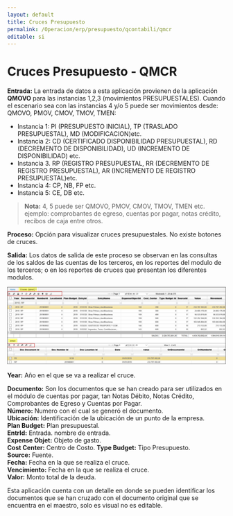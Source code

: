 ```yaml
---
layout: default
title: Cruces Presupuesto
permalink: /Operacion/erp/presupuesto/qcontabili/qmcr
editable: si
---
```


# Cruces Presupuesto - QMCR


**Entrada:** La entrada de datos a esta aplicación provienen de la aplicación **QMOVO** para las instancias 1,2,3 (movimientos PRESUPUESTALES). Cuando el escenario sea con las instancias 4 y/o 5 puede ser movimientos desde: QMOVO, PMOV, CMOV, TMOV, TMEN:

* Instancia 1: PI (PRESUPUESTO INICIAL), TP (TRASLADO PRESUPUESTAL), MD (MODIFICACION)etc.  
* Instancia 2: CD (CERTIFICADO DISPONIBILIDAD PRESUPUESTAL), RD (DECREMENTO DE DISPONIBILIDAD), 		UD (INCREMENTO DE DISPONIBILIDAD) etc.  
* Instancia 3. RP (REGISTRO PRESUPUESTAL, RR (DECREMENTO DE REGISTRO PRESUPUESTAL), AR (INCREMENTO DE REGISTRO PRESUPUESTAL)etc.  
* Instancia 4: CP, NB, FP etc.  
* Instancia 5: CE, DB etc.  


>**Nota:** 4, 5 puede ser QMOVO, PMOV, CMOV, TMOV, TMEN etc.  
 ejemplo: comprobantes de egreso, cuentas por pagar, notas crédito, recibos de caja entre otros.  

**Proceso:** Opción para visualizar cruces presupuestales. No existe botones de cruces.

**Salida:** Los datos de salida de este proceso se observan en las consultas de los saldos de las cuentas de los terceros, en los reportes  del modulo de los terceros; o en los reportes de cruces que presentan los diferentes modulos.  

![](qmcr1.png)


**Year:** Año en el que se va a realizar el cruce.  

**Documento:** Son los documentos que se han creado para ser utilizados en el módulo de cuentas por pagar, tan Notas Débito, Notas Crédito, Comprobantes de Egreso y Cuentas por Pagar.  
**Número:** Numero con el cual se generó el documento.  
**Ubicación:** Identificación de la ubicación de un punto de la empresa.  
**Plan Budget:** Plan presupuestal.  
**EntrId:** Entrada. nombre de entrada.  
**Expense Objet:** Objeto de gasto.  
**Cost Center:** Centro de Costo.
**Type Budget:** Tipo Presupuesto.  
**Source:** Fuente.  
**Fecha:** Fecha en la que se realiza el cruce.  
**Vencimiento:** Fecha en la que se realiza el cruce.  
**Valor:** Monto total de la deuda.  
 

Esta aplicación cuenta con un detalle en donde se pueden identificar los documentos que se han cruzado con el documento original que se encuentra en el maestro, solo es visual no es editable.




